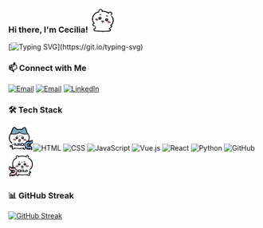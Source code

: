 ### Hi there, I'm Cecilia! <img src="assets/yiji_lay.GIF" width="50">

[![Typing SVG](https://readme-typing-svg.demolab.com?font=Sigmar&duration=4000&pause=1000&width=600&height=35&lines=A+Master's+student+in+Computer+Science.;Learning+to+become+a+Front-end+Dev+Engineer.)](https://git.io/typing-svg)

### 📫 Connect with Me
[![Email](https://img.shields.io/badge/-Edu%20Email-4285F4?style=flat&logo=googlescholar&logoColor=white)](mailto:xwang3234@garech.edu)
[![Email](https://img.shields.io/badge/-Personal%20Email-D14836?style=flat&logo=gmail&logoColor=white)](mailto:scyxw5@gmail.com)
[![LinkedIn](https://img.shields.io/badge/-LinkedIn-0077B5?style=flat&logo=linkedin&logoColor=white)](https://www.linkedin.com/in/xi-wang-432293210)

### 🛠️ Tech Stack

<img src="assets/8_fight.GIF" width="50">![HTML](https://img.shields.io/badge/-HTML5-E34F26?style=flat&logo=html5&logoColor=white)
![CSS](https://img.shields.io/badge/-CSS3-1572B6?style=flat&logo=css3&logoColor=white)
![JavaScript](https://img.shields.io/badge/-JavaScript-F7DF1E?style=flat&logo=javascript&logoColor=black)
![Vue.js](https://img.shields.io/badge/-Vue.js-42b883?style=flat&logo=vue.js&logoColor=white)
![React](https://img.shields.io/badge/-React-61DAFB?style=flat&logo=react&logoColor=black)
![Python](https://img.shields.io/badge/-Python-3776AB?style=flat&logo=python&logoColor=white)
![GitHub](https://img.shields.io/badge/-GitHub-181717?style=flat&logo=github&logoColor=white)
<img src="assets/yiji_fight.GIF" width="50">

### 📊 GitHub Streak
[![GitHub Streak](https://github-readme-streak-stats-flax-nine.vercel.app?user=xxiixi&theme=ocean-gradient&hide_border=true&border_radius=10&card_width=585&card_height=180)](https://git.io/streak-stats)
